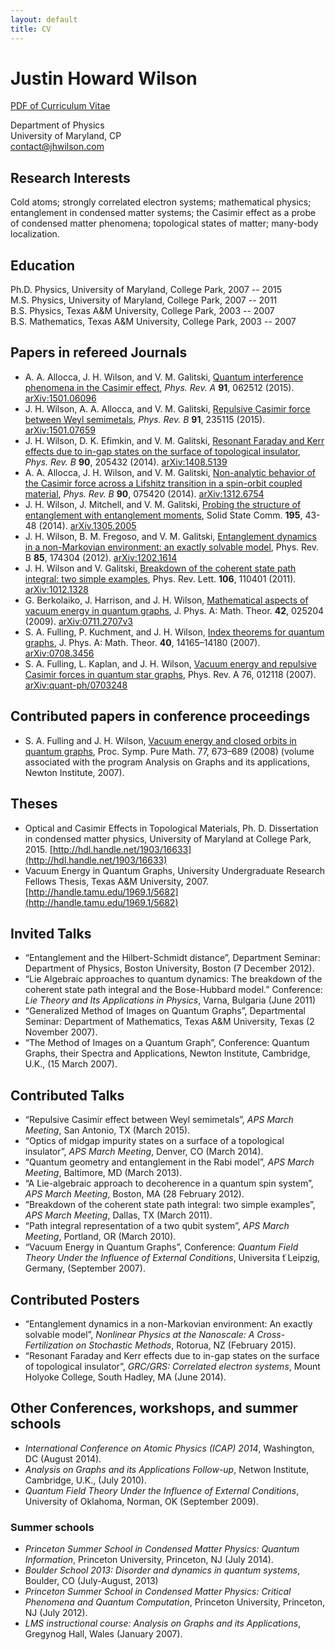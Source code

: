 ```yaml
---
layout: default
title: CV
---
```


# Justin Howard Wilson

[PDF of Curriculum Vitae](./Justin_Wilson_CV_0615.pdf) 

Department of Physics  
University of Maryland, CP  
<a href="mailto:contact@jhwilson.com">contact@jhwilson.com</a>

## Research Interests

Cold atoms; strongly correlated electron systems; mathematical physics; entanglement in condensed matter systems; the Casimir effect as a probe of condensed matter phenomena; topological states of matter; many-body localization.

## Education
Ph.D. Physics, University of Maryland, College Park, 2007 -- 2015  
M.S. Physics, University of Maryland, College Park, 2007 -- 2011  
B.S. Physics, Texas A&M University, College Park, 2003 -- 2007  
B.S. Mathematics, Texas A&M University, College Park, 2003 -- 2007

## Papers in refereed Journals
- A. A. Allocca, J. H. Wilson, and V. M. Galitski, [Quantum interference phenomena in the Casimir effect](http://dx.doi.org/10.1103/PhysRevA.91.062512), _Phys. Rev. A_ **91**, 062512 (2015). [arXiv:1501.06096](http://arxiv.org/abs/1501.06096)
- J. H. Wilson, A. A. Allocca, and  V. M. Galitski, [Repulsive Casimir force between Weyl semimetals](http://dx.doi.org/10.1103/PhysRevB.91.235115), _Phys. Rev. B_ **91**, 235115 (2015). [arXiv:1501.07659](http://arxiv.org/abs/1501.07659)
- J. H. Wilson, D. K. Efimkin, and V. M. Galitski, [Resonant Faraday and Kerr effects due to in-gap states on the surface of topological insulator](http://dx.doi.org/10.1103/PhysRevB.90.205432), _Phys. Rev. B_ **90**, 205432 (2014). [arXiv:1408.5139](https://arxiv.org/abs/1408.5139)
- A. A. Allocca, J. H. Wilson, and V. M. Galitski, [Non-analytic behavior of the Casimir force across a Lifshitz transition in a spin-orbit coupled material](http://dx.doi.org/10.1103/PhysRevB.90.075420), _Phys. Rev. B_ **90**, 075420 (2014). [arXiv:1312.6754](http://arxiv.org/pdf/1312.6754)
- J. H. Wilson, J. Mitchell, and V. M. Galitski, [Probing the structure of entanglement with entanglement moments](), Solid State Comm. **195**, 43-48 (2014). [arXiv.1305.2005](http://arxiv.org/pdf/1305.2005)
- J. H. Wilson, B. M. Fregoso, and V. M. Galitski, [Entanglement dynamics in a non-Markovian environment: an exactly solvable model](http://prb.aps.org/abstract/PRB/v85/i17/e174304), Phys. Rev. B **85**, 174304 (2012). [arXiv:1202.1614](http://arxiv.org/pdf/1202.1614)
- J. H. Wilson and V. Galitski, [Breakdown of the coherent state path integral: two simple examples](http://link.aps.org/doi/10.1103/PhysRevLett.106.110401), Phys. Rev. Lett. **106**, 110401 (2011). [arXiv:1012.1328](http://arxiv.org/pdf/1012.1328)
- G. Berkolaiko, J. Harrison, and J. H. Wilson, [Mathematical aspects of vacuum energy in quantum graphs](http://iopscience.iop.org/1751-8121/42/2/025204), J. Phys. A: Math. Theor. **42**, 025204 (2009). [arXiv:0711.2707v3](http://arxiv.org/pdf/0711.2707)
- S. A. Fulling, P. Kuchment, and J. H. Wilson, [Index theorems for quantum graphs](http://iopscience.iop.org/1751-8121/40/47/009), J. Phys. A: Math. Theor. **40**, 14165–14180 (2007). [arXiv:0708.3456](http://arxiv.org/pdf/0708.3456)
- S. A. Fulling, L. Kaplan, and J. H. Wilson, [Vacuum energy and repulsive Casimir forces in quantum star graphs](http://pra.aps.org/abstract/PRA/v76/i1/e012118), Phys. Rev. A 76, 012118 (2007). [arXiv:quant-ph/0703248](http://arxiv.org/pdf/quant-ph/0703248)

## Contributed papers in conference proceedings
- S. A. Fulling and J. H. Wilson, [Vacuum energy and closed orbits in quantum graphs](https://www.math.tamu.edu/~stephen.fulling/fulaga.pdf), Proc. Symp. Pure Math. 77, 673–689 (2008) (volume associated with the program Analysis on Graphs and its applications, Newton Institute, 2007).

## Theses
- Optical and Casimir Effects in Topological Materials, Ph. D. Dissertation in condensed matter physics, University of Maryland at College Park, 2015. [http://hdl.handle.net/1903/16633](http://hdl.handle.net/1903/16633)
- Vacuum Energy in Quantum Graphs, University Undergraduate Research Fellows Thesis, Texas A&M University, 2007. [http://handle.tamu.edu/1969.1/5682](http://handle.tamu.edu/1969.1/5682)

## Invited Talks
- “Entanglement and the Hilbert-Schmidt distance”, Department Seminar: Department of Physics, Boston University, Boston (7 December 2012).
- “Lie Algebraic approaches to quantum dynamics: The breakdown of the coherent state path integral and the Bose-Hubbard model.” Conference: _Lie Theory and Its Applications in Physics_, Varna, Bulgaria (June 2011)
- “Generalized Method of Images on Quantum Graphs”, Departmental Seminar: Department of Mathematics, Texas A&M University, Texas (2 November 2007).
- “The Method of Images on a Quantum Graph”, Conference: Quantum Graphs, their Spectra and Applications, Newton Institute, Cambridge, U.K., (15 March 2007).

## Contributed Talks
- “Repulsive Casimir effect between Weyl semimetals”, _APS March Meeting_, San Antonio, TX (March 2015).
- “Optics of midgap impurity states on a surface of a topological insulator”, _APS March Meeting_, Denver, CO (March 2014).
- “Quantum geometry and entanglement in the Rabi model”, _APS March Meeting_, Baltimore, MD (March 2013).
- “A Lie-algebraic approach to decoherence in a quantum spin system”, _APS March Meeting_, Boston, MA (28 February 2012).
- “Breakdown of the coherent state path integral: two simple examples”, _APS March Meeting_, Dallas, TX (March 2011).
- “Path integral representation of a two qubit system”, _APS March Meeting_, Portland, OR (March 2010).
- “Vacuum Energy in Quantum Graphs”, Conference: _Quantum Field Theory Under the Influence of External Conditions_, Universita ̈t Leipzig, Germany, (September 2007).

## Contributed Posters
- “Entanglement dynamics in a non-Markovian environment: An exactly solvable model”, _Nonlinear Physics at the Nanoscale: A Cross-Fertilization on Stochastic Methods_, Rotorua, NZ (February 2015).
- “Resonant Faraday and Kerr effects due to in-gap states on the surface of topological insulator”, _GRC/GRS: Correlated electron systems_, Mount Holyoke College, South Hadley, MA (June 2014).

## Other Conferences, workshops, and summer schools
- _International Conference on Atomic Physics (ICAP) 2014_, Washington, DC (August 2014).
- _Analysis on Graphs and its Applications Follow-up_, Netwon Institute, Cambridge, U.K., (July 2010).
- _Quantum Field Theory Under the Influence of External Conditions_, University of Oklahoma, Norman, OK (September 2009).

### Summer schools
- _Princeton Summer School in Condensed Matter Physics: Quantum Information_, Princeton University, Princeton, NJ (July 2014).
- _Boulder School 2013: Disorder and dynamics in quantum systems_, Boulder, CO (July-August, 2013)
- _Princeton Summer School in Condensed Matter Physics: Critical Phenomena and Quantum Computation_, Princeton University, Princeton, NJ (July 2012).
- _LMS instructional course: Analysis on Graphs and its Applications_, Gregynog Hall, Wales (January 2007).